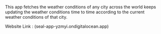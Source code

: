 This app fetches the weather conditions of any city across the world keeps updating the
weather conditions time to time according to the current weather conditions of that
city.

Website Link : (seal-app-yzmyi.ondigitalocean.app)
